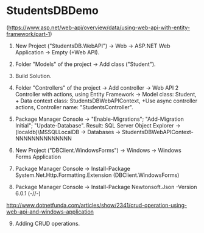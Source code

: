 # StudentsDBDemo

(https://www.asp.net/web-api/overview/data/using-web-api-with-entity-framework/part-1)

1. New Project ("StudentsDB.WebAPI") -> Web -> ASP.NET Web Application -> Empty (+Web API).
2. Folder "Models" of the project -> Add class ("Student").
3. Build Solution.
4. Folder "Controllers" of the project -> Add controller -> Web API 2 Controller with actions, using Entity Framework -> Model class: Student, + Data context class: StudentsDBWebAPIContext, +Use async controller actions, Controller name: "StudentsController".
5. Package Manager Console -> "Enable-Migrations"; "Add-Migration Initial"; "Update-Database". Result: SQL Server Object Explorer -> (localdb)\MSSQLLocalDB -> Databases -> StudentsDBWebAPIContext-NNNNNNNNNNNNNN

6. New Project ("DBClient.WindowsForms") -> Windows -> Windows Forms Application
7. Package Manager Console -> Install-Package System.Net.Http.Formatting.Extension (DBClient.WindowsForms)
8. Package Manager Console -> Install-Package Newtonsoft.Json -Version 6.0.1 (-//-)

http://www.dotnetfunda.com/articles/show/2341/crud-operation-using-web-api-and-windows-application

9. Adding CRUD operations.